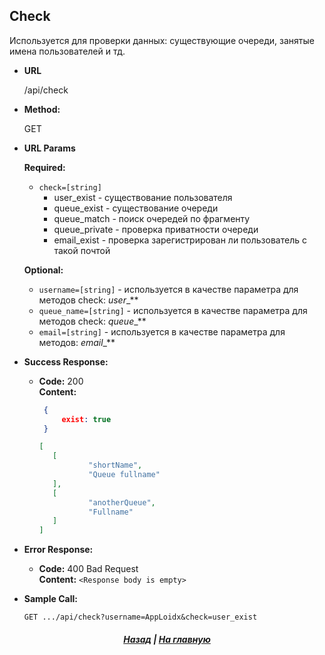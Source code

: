 ﻿**Check**
----
  Используется для проверки данных: существующие очереди, занятые имена пользователей и тд.

* **URL**

  /api/check

* **Method:**
  
  GET
  
*  **URL Params**

   **Required:**
 
   * `check=[string]`
	   * user_exist - существование пользователя
	   * queue_exist - существование очереди
	   * queue_match - поиск очередей по фрагменту
	   * queue_private - проверка приватности очереди
	   * email_exist - проверка зарегистрирован ли пользователь с такой почтой

	**Optional:**
	* `username=[string]` - используется в качестве параметра для методов check: _user__**
	* `queue_name=[string]` - используется в качестве параметра для методов check: _queue__**
	* `email=[string]` - используется в качестве параметра для методов: _email__**

* **Success Response:**

  * **Code:** 200 <br />
    **Content:** 
    ```json
     {
         exist: true
     }
     ```
     ```json
	[  
		[  
				"shortName",  
				"Queue fullname"  
		],  
		[  
				"anotherQueue",  
				"Fullname"  
		]  
	]
	 ```
 
* **Error Response:**
    
  * **Code:** 400 Bad Request<br />
      **Content:** `<Response body is empty>`
    
* **Sample Call:**

  `GET .../api/check?username=AppLoidx&check=user_exist`

<h5 align=center><a href="/helios-doc/wiki/api">Назад</a> | <a href="helios-doc/wiki">На главную</a></h5>
  
